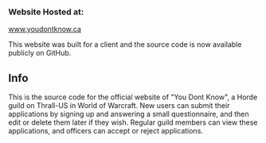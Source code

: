 ### Website Hosted at:

www.youdontknow.ca

This website was built for a client and the source code is now available publicly on GitHub. 

## Info

This is the source code for the official website of "You Dont Know", a Horde guild on Thrall-US in World of Warcraft. New users can submit their applications by signing up and answering a small questionnaire, and then edit or delete them later if they wish. Regular guild members can view these applications, and officers can accept or reject applications.


